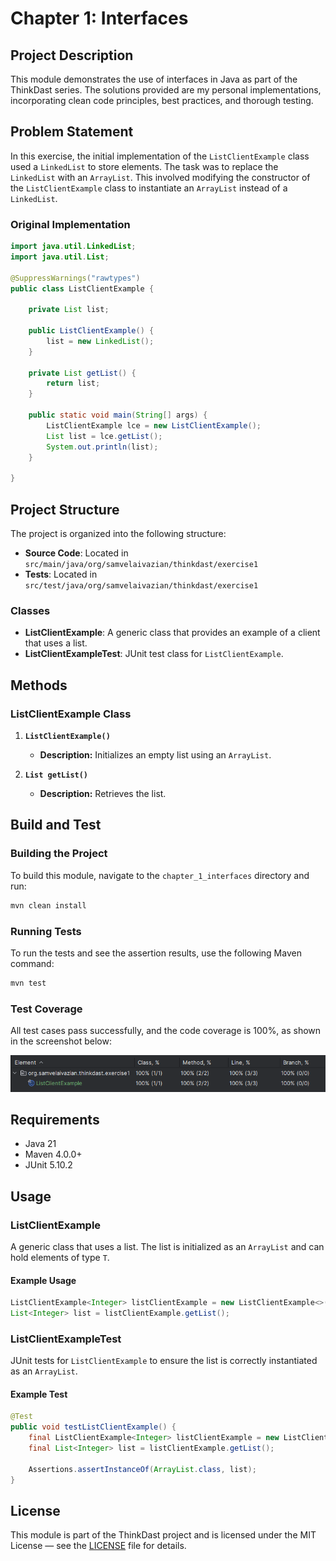 # Chapter 1: Interfaces

## Project Description

This module demonstrates the use of interfaces in Java as part of the ThinkDast series. 
The solutions provided are my personal implementations, 
incorporating clean code principles, best practices, and thorough testing.

## Problem Statement

In this exercise, the initial implementation of the `ListClientExample` class used a `LinkedList` to store elements. 
The task was to replace the `LinkedList` with an `ArrayList`. 
This involved modifying the constructor of the `ListClientExample` class 
to instantiate an `ArrayList` instead of a `LinkedList`.

### Original Implementation

```java
import java.util.LinkedList;
import java.util.List;

@SuppressWarnings("rawtypes")
public class ListClientExample {
    
    private List list;

    public ListClientExample() {
        list = new LinkedList();
    }

    private List getList() {
        return list;
    }

    public static void main(String[] args) {
        ListClientExample lce = new ListClientExample();
        List list = lce.getList();
        System.out.println(list);
    }
    
}
```

## Project Structure

The project is organized into the following structure:

- **Source Code**: Located in `src/main/java/org/samvelaivazian/thinkdast/exercise1`
- **Tests**: Located in `src/test/java/org/samvelaivazian/thinkdast/exercise1`

### Classes

- **ListClientExample**: A generic class that provides an example of a client that uses a list.
- **ListClientExampleTest**: JUnit test class for `ListClientExample`.

## Methods

### ListClientExample Class

1. **`ListClientExample()`**
    - **Description:** Initializes an empty list using an `ArrayList`.

2. **`List getList()`**
    - **Description:** Retrieves the list.

## Build and Test

### Building the Project

To build this module, navigate to the `chapter_1_interfaces` directory and run:

```bash
mvn clean install
```

### Running Tests

To run the tests and see the assertion results, use the following Maven command:

```bash
mvn test
```

### Test Coverage

All test cases pass successfully, and the code coverage is 100%, as shown in the screenshot below:

![test_cases_coverage.png](test_cases_coverage.png)

## Requirements

- Java 21
- Maven 4.0.0+
- JUnit 5.10.2

## Usage

### ListClientExample

A generic class that uses a list. The list is initialized as an `ArrayList` and can hold elements of type `T`.

#### Example Usage

```java
ListClientExample<Integer> listClientExample = new ListClientExample<>();
List<Integer> list = listClientExample.getList();
```

### ListClientExampleTest

JUnit tests for `ListClientExample` to ensure the list is correctly instantiated as an `ArrayList`.

#### Example Test

```java
@Test
public void testListClientExample() {
    final ListClientExample<Integer> listClientExample = new ListClientExample<>();
    final List<Integer> list = listClientExample.getList();

    Assertions.assertInstanceOf(ArrayList.class, list);
}
```

## License

This module is part of the ThinkDast project and is licensed under the MIT License — 
see the [LICENSE](../LICENSE) file for details.